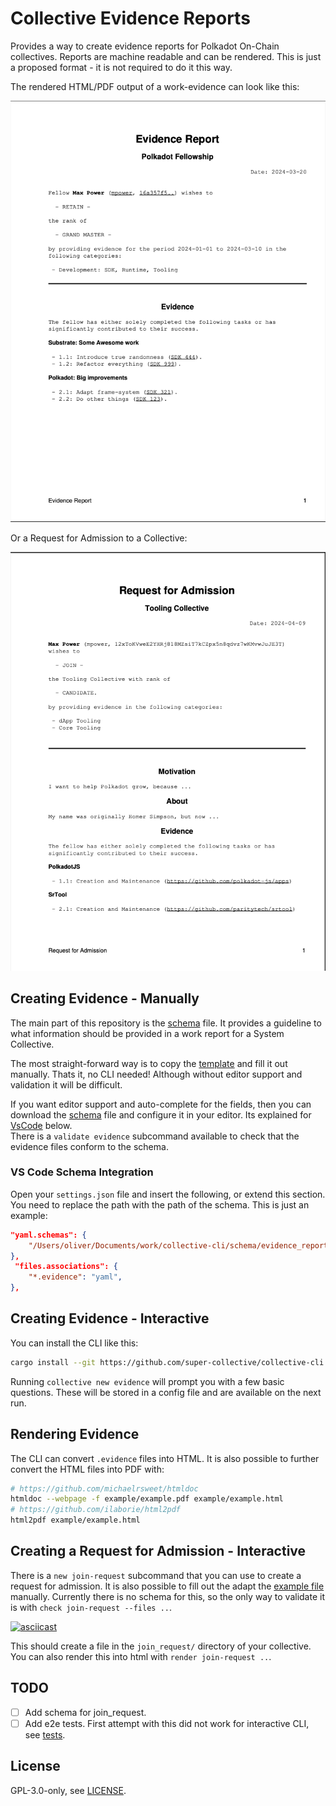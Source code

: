 # Collective Evidence Reports

Provides a way to create evidence reports for Polkadot On-Chain collectives. Reports are machine readable and can be rendered. This is just a proposed format - it is not required to do it this way.

The rendered HTML/PDF output of a work-evidence can look like this:

![Example](./example/example.pdf.png)

Or a Request for Admission to a Collective:

![Example](./example/join_request.pdf.png)

## Creating Evidence - Manually

The main part of this repository is the [schema](./schema/evidence_report.json) file. It provides a guideline to what information should be provided in a work report for a System Collective.

The most straight-forward way is to copy the [template](./example/template.evidence) and fill it out manually. Thats it, no CLI needed! Although without editor support and validation it will be difficult.

If you want editor support and auto-complete for the fields, then you can download the [schema](./schema/evidence_report.json) file and configure it in your editor. Its explained for [VsCode](#vs-codes) below.  
There is a `validate evidence` subcommand available to check that the evidence files conform to the schema.

### VS Code Schema Integration

Open your `settings.json` file and insert the following, or extend this section. You need to replace the path with the path of the schema. This is just an example:

```json
"yaml.schemas": {
	"/Users/oliver/Documents/work/collective-cli/schema/evidence_report.json": "*.evidence",
},
 "files.associations": {
	"*.evidence": "yaml",
},
```

## Creating Evidence - Interactive

You can install the CLI like this: 

```sh
cargo install --git https://github.com/super-collective/collective-cli
```

Running `collective new evidence` will prompt you with a few basic questions. These will be stored in a config file and are available on the next run.

## Rendering Evidence

The CLI can convert `.evidence` files into HTML. It is also possible to further convert the HTML files into PDF with:

```sh
# https://github.com/michaelrsweet/htmldoc
htmldoc --webpage -f example/example.pdf example/example.html
# https://github.com/ilaborie/html2pdf
html2pdf example/example.html
```

## Creating a Request for Admission - Interactive

There is a `new join-request` subcommand that you can use to create a request for admission. It is also possible to fill out the adapt the [example file](./example/join_request.yaml) manually. Currently there is no schema for this, so the only way to validate it is with `check join-request --files ..`.

[![asciicast](https://asciinema.org/a/nd8yyXyGhYsOw4uu4Y4WHyHX4.svg)](https://asciinema.org/a/nd8yyXyGhYsOw4uu4Y4WHyHX4)

This should create a file in the `join_request/` directory of your collective. You can also render this into html with `render join-request ..`.

## TODO
- [ ] Add schema for join_request.
- [ ] Add e2e tests. First attempt with this did not work for interactive CLI, see [tests](src/tests).

## License

GPL-3.0-only, see [LICENSE](./LICENSE).
